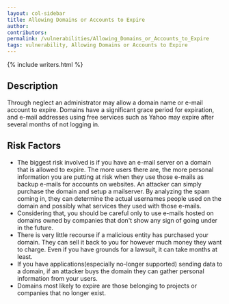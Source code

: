 ```yaml
---
layout: col-sidebar
title: Allowing Domains or Accounts to Expire
author:
contributors:
permalink: /vulnerabilities/Allowing_Domains_or_Accounts_to_Expire
tags: vulnerability, Allowing Domains or Accounts to Expire
---
```


{% include writers.html %}

## Description

Through neglect an administrator may allow a domain name or e-mail account to expire. Domains have a significant grace period for expiration, and e-mail addresses using free services such as Yahoo may expire after several months of not logging in.

## Risk Factors

- The biggest risk involved is if you have an e-mail server on a domain that is allowed to expire. The more users there are, the more personal information you are putting at risk when they use those e-mails as backup e-mails for accounts on websites. An attacker can simply purchase the domain and setup a mailserver. By analyzing the spam coming in, they can determine the actual usernames people used on the domain and possibly what services they used with those e-mails.
- Considering that, you should be careful only to use e-mails hosted on domains owned by companies that don't show any sign of going under in the future.
- There is very little recourse if a malicious entity has purchased your domain. They can sell it back to you for however much money they want to charge. Even if you have grounds for a lawsuit, it can take months at least.
- If you have applications(especially no-longer supported) sending data to a domain, if an attacker buys the domain they can gather personal information from your users.
- Domains most likely to expire are those belonging to projects or companies that no longer exist.
